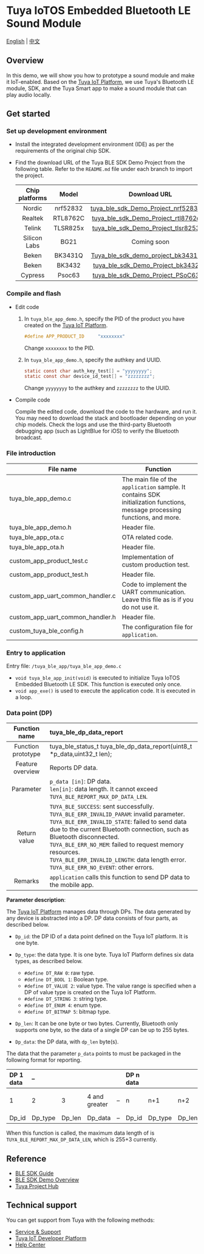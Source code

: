 # Tuya IoTOS Embedded Bluetooth LE Sound Module

[English](./README.md) | [中文](./README_zh.md)



## Overview

In this demo, we will show you how to prototype a sound module and make it IoT-enabled. Based on the [Tuya IoT Platform](https://iot.tuya.com/), we use Tuya's Bluetooth LE module, SDK, and the Tuya Smart app to make a sound module that can play audio locally.


## Get started

### Set up development environment

+ Install the integrated development environment (IDE) as per the requirements of the original chip SDK.

+ Find the download URL of the Tuya BLE SDK Demo Project from the following table. Refer to the `README.md` file under each branch to import the project.

   | Chip platforms | Model | Download URL |
   | :----------: | :------: | :----------------------------------------------------------: |
   | Nordic | nrf52832 | [tuya_ble_sdk_Demo_Project_nrf52832.git](https://github.com/TuyaInc/tuya_ble_sdk_Demo_Project_nrf52832.git) |
   | Realtek | RTL8762C | [tuya_ble_sdk_Demo_Project_rtl8762c.git](https://github.com/TuyaInc/tuya_ble_sdk_Demo_Project_rtl8762c.git) |
   | Telink | TLSR825x | [tuya_ble_sdk_Demo_Project_tlsr8253.git](https://github.com/TuyaInc/tuya_ble_sdk_Demo_Project_tlsr8253.git) |
   | Silicon Labs | BG21 | Coming soon |
   | Beken | BK3431Q | [Tuya_ble_sdk_demo_project_bk3431q.git](https://github.com/TuyaInc/Tuya_ble_sdk_demo_project_bk3431q.git) |
   | Beken | BK3432 | [ tuya_ble_sdk_Demo_Project_bk3432.git](https://github.com/TuyaInc/tuya_ble_sdk_Demo_Project_bk3432.git) |
   | Cypress | Psoc63 | [tuya_ble_sdk_Demo_Project_PSoC63.git](https://github.com/TuyaInc/tuya_ble_sdk_Demo_Project_PSoC63.git) |



### Compile and flash

+ Edit code

   1. In `tuya_ble_app_demo.h`, specify the PID of the product you have created on the [Tuya IoT Platform](https://iot.tuya.com/).
   
      ```c
      #define APP_PRODUCT_ID     "xxxxxxxx"
      ```
      Change `xxxxxxxx` to the PID.

   2. In `tuya_ble_app_demo.h`, specify the authkey and UUID.
   
      ```c
      static const char auth_key_test[] = "yyyyyyyy";
      static const char device_id_test[] = "zzzzzzzz";
      ```
   
      Change `yyyyyyyy` to the authkey and `zzzzzzzz` to the UUID.

+ Compile code

   Compile the edited code, download the code to the hardware, and run it. You may need to download the stack and bootloader depending on your chip models. Check the logs and use the third-party Bluetooth debugging app (such as LightBlue for iOS) to verify the Bluetooth broadcast.



### File introduction

| File name | Function |
| ------------------------------| --------------------------------------------------------- |
| tuya_ble_app_demo.c | The main file of the `application` sample. It contains SDK initialization functions, message processing functions, and more. |
| tuya_ble_app_demo.h | Header file. |
| tuya_ble_app_ota.c | OTA related code. |
| tuya_ble_app_ota.h | Header file. |
| custom_app_product_test.c | Implementation of custom production test. |
| custom_app_product_test.h | Header file. |
| custom_app_uart_common_handler.c | Code to implement the UART communication. Leave this file as is if you do not use it. |
| custom_app_uart_common_handler.h | Header file. |
| custom_tuya_ble_config.h | The configuration file for `application`. |



### Entry to application

Entry file: `/tuya_ble_app/tuya_ble_app_demo.c`

+ `void tuya_ble_app_init(void)` is executed to initialize Tuya IoTOS Embedded Bluetooth LE SDK. This function is executed only once.
+ `void app_exe()` is used to execute the application code. It is executed in a loop.



### Data point (DP)

| Function name | tuya_ble_dp_data_report |
| :------: | :----------------------------------------------------------- |
| Function prototype | tuya_ble_status_t tuya_ble_dp_data_report(uint8_t *p_data,uint32_t len); |
| Feature overview | Reports DP data. |
| Parameter | `p_data [in]`: DP data. <br> `len[in]`: data length. It cannot exceed `TUYA_BLE_REPORT_MAX_DP_DATA_LEN`. |
| Return value | `TUYA_BLE_SUCCESS`: sent successfully.<br/>`TUYA_BLE_ERR_INVALID_PARAM`: invalid parameter.<br/>`TUYA_BLE_ERR_INVALID_STATE`: failed to send data due to the current Bluetooth connection, such as Bluetooth disconnected. <br/>`TUYA_BLE_ERR_NO_MEM`: failed to request memory resources.<br/>`TUYA_BLE_ERR_INVALID_LENGTH`: data length error. <br/>`TUYA_BLE_ERR_NO_EVENT`: other errors. |
| Remarks | `application` calls this function to send DP data to the mobile app. |

**Parameter description**:

The [Tuya IoT Platform](https://iot.tuya.com/) manages data through DPs. The data generated by any device is abstracted into a DP. DP data consists of four parts, as described below.

- `Dp_id`: the DP ID of a data point defined on the Tuya IoT platform. It is one byte.

- `Dp_type`: the data type. It is one byte. Tuya IoT Platform defines six data types, as described below.

  - `#define DT_RAW 0`: raw type.
  - `#define DT_BOOL 1`: Boolean type.
  - `#define DT_VALUE 2`: value type. The value range is specified when a DP of value type is created on the Tuya IoT Platform.
  - `#define DT_STRING 3`: string type.
  - `#define DT_ENUM 4`: enum type.
  - `#define DT_BITMAP 5`: bitmap type.

- `Dp_len`: It can be one byte or two bytes. Currently, Bluetooth only supports one byte, so the data of a single DP can be up to 255 bytes.

- `Dp_data`: the DP data, with `dp_len` byte(s).


The data that the parameter `p_data` points to must be packaged in the following format for reporting.

| DP 1 data | – |  |  |  | DP n data |  |  |  |
| :---------- | :------ | :----- | :------ | :--- | :---------- | :------ | :----- | :------ |
| 1 | 2 | 3 | 4 and greater | – | n | n+1 | n+2 | n+3 and greater |
| Dp_id | Dp_type | Dp_len | Dp_data | – | Dp_id | Dp_type | Dp_len | Dp_data |

When this function is called, the maximum data length of is `TUYA_BLE_REPORT_MAX_DP_DATA_LEN`, which is 255+3 currently.


## Reference

+ [BLE SDK Guide](https://developer.tuya.com/en/docs/iot/tuya-ble-sdk-user-guide?id=K9h5zc4e5djd9#title-13-The%20callback%20event%20of%20tuya%20ble%20sdk)
+ [BLE SDK Demo Overview](https://developer.tuya.com/en/docs/iot/tuya-ble-sdk-demo-instruction-manual?id=K9gq09szmvy2o)
+ [Tuya Project Hub](https://developer.tuya.com/demo)


## Technical support

You can get support from Tuya with the following methods:

+ [Service & Support](https://service.console.tuya.com)
+ [Tuya IoT Developer Platform](https://developer.tuya.com/en/)
+ [Help Center](https://support.tuya.com/en/help)
